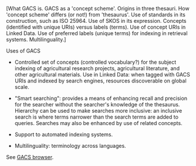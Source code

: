 [What GACS is.  GACS as a 'concept scheme'.  Origins in three thesauri. How
'concept scheme' differs (or not!) from 'thesaurus'.  Use of standards in its
construction, such as ISO 25964.  Use of SKOS in its expression.  Concepts
(identified with unique URIs) versus labels (terms).  Use of concept URIs in
Linked Data.  Use of preferred labels (unique terms) for indexing in retrieval
systems.  Multilinguality.]

Uses of GACS

* Controlled set of concepts (controlled vocabulary?) for the subject indexing
  of agricultural research projects, agricultural literature, and other
  agricultural materials.  Use in Linked Data: when tagged with GACS URIs and
  indexed by search engines, resources discoverable on global scale.  

* "Smart searching": provides a means of enhancing recall and precision for the
  searcher without the searcher's knowledge of the thesaurus.  Hierarchy can be
  used to make searches more inclusive: an inclusive search is where terms
  narrower than the search terms are added to queries.  Searches may also be
  enhanced by use of related concepts.  

* Support to automated indexing systems.

* Multilinguality: terminology across languages.

See [GACS browser](http://browser.agrisemantics.org/gacs/en/).
